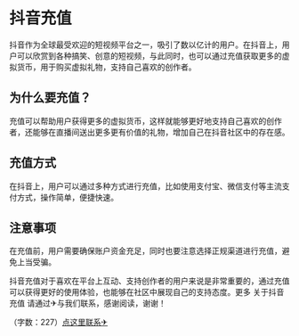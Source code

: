 # 抖音充值

抖音作为全球最受欢迎的短视频平台之一，吸引了数以亿计的用户。在抖音上，用户可以欣赏到各种搞笑、创意的短视频，与此同时，也可以通过充值获取更多的虚拟货币，用于购买虚拟礼物，支持自己喜欢的创作者。

## 为什么要充值？

充值可以帮助用户获得更多的虚拟货币，这样就能够更好地支持自己喜欢的创作者，还能够在直播间送出更多更有价值的礼物，增加自己在抖音社区中的存在感。

## 充值方式

在抖音上，用户可以通过多种方式进行充值，比如使用支付宝、微信支付等主流支付方式，操作简单，便捷快速。

## 注意事项

在充值前，用户需要确保账户资金充足，同时也要注意选择正规渠道进行充值，避免上当受骗。

抖音充值对于喜欢在平台上互动、支持创作者的用户来说是非常重要的，通过充值可以获得更好的使用体验，也能够在社区中展现自己的支持态度。更多 关于抖音充值 请通过✈与我们联系，感谢阅读，谢谢！

（字数：227）[点这里联系✈](https://bbs.k02.cc)